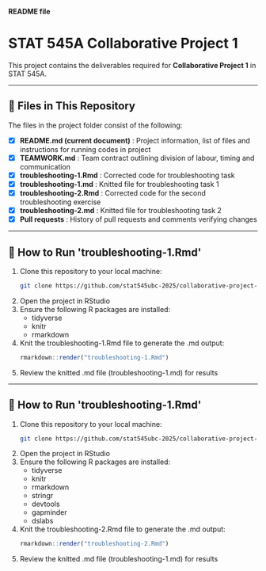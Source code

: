 **README file**

# STAT 545A Collaborative Project 1

This project contains the deliverables required for **Collaborative Project 1** in STAT 545A.

---

## 📂 Files in This Repository

The files in the project folder consist of the following:

- [x] **README.md (current document)** : Project information, list of files and instructions for running codes in project
- [x] **TEAMWORK.md** : Team contract outlining division of labour, timing and communication
- [x] **troubleshooting-1.Rmd** : Corrected code for troubleshooting task
- [x] **troubleshooting-1.md** : Knitted file for troubleshooting task 1 
- [x] **troubleshooting-2.Rmd** : Corrected code for the second troubleshooting exercise
- [x] **troubleshooting-2.md** : Knitted file for troubleshooting task 2
- [x] **Pull requests** : History of pull requests and comments verifying changes

---

## 🏃 How to Run 'troubleshooting-1.Rmd'

1. Clone this repository to your local machine:
   ```bash
   git clone https://github.com/stat545ubc-2025/collaborative-project-group-13
   ```
2. Open the project in RStudio
3. Ensure the following R packages are installed:
   * tidyverse
   * knitr
   * rmarkdown
4. Knit the troubleshooting-1.Rmd file to generate the .md output:
   ```r
   rmarkdown::render("troubleshooting-1.Rmd")
   ```
5. Review the knitted .md file (troubleshooting-1.md) for results

---

## 🏃 How to Run 'troubleshooting-1.Rmd'

1. Clone this repository to your local machine:
   ```bash
   git clone https://github.com/stat545ubc-2025/collaborative-project-group-13
   ```
2. Open the project in RStudio
3. Ensure the following R packages are installed:
   * tidyverse
   * knitr
   * rmarkdown
   * stringr
   * devtools
   * gapminder
   * dslabs
4. Knit the troubleshooting-2.Rmd file to generate the .md output:
   ```r
   rmarkdown::render("troubleshooting-2.Rmd")
   ```
5. Review the knitted .md file (troubleshooting-1.md) for results

